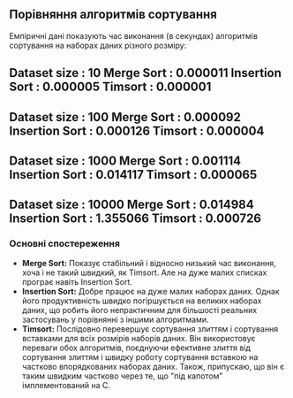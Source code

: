 ## Порівняння алгоритмів сортування

Емпіричні дані показують час виконання (в секундах) алгоритмів сортування на наборах даних різного розміру:

Dataset size   : 10
Merge Sort     : 0.000011
Insertion Sort : 0.000005
Timsort        : 0.000001
------------------------------
Dataset size   : 100
Merge Sort     : 0.000092
Insertion Sort : 0.000126
Timsort        : 0.000004
------------------------------
Dataset size   : 1000
Merge Sort     : 0.001114
Insertion Sort : 0.014117
Timsort        : 0.000065
------------------------------
Dataset size   : 10000
Merge Sort     : 0.014984
Insertion Sort : 1.355066
Timsort        : 0.000726
------------------------------

### Основні спостереження

- **Merge Sort:** Показує стабільний і відносно низький час виконання, хоча і не такий швидкий, як Timsort. Але на дуже малих списках програє навіть Insertion Sort.
- **Insertion Sort:** Добре працює на дуже малих наборах даних. Однак його продуктивність швидко погіршується на великих наборах даних, що робить його непрактичним для більшості реальних застосувань у порівнянні з іншими алгоритмами.
- **Timsort:** Послідовно перевершує сортування злиттям і сортування вставками для всіх розмірів наборів даних. Він використовує переваги обох алгоритмів, поєднуючи ефективне злиття від сортування злиттям і швидку роботу сортування вставкою на частково впорядкованих наборах даних. Також, припускаю, що він є таким швидким частково через те, що "під капотом" імплементований на С.